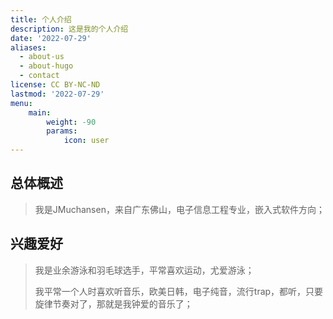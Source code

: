```yaml
---
title: 个人介绍
description: 这是我的个人介绍
date: '2022-07-29'
aliases:
  - about-us
  - about-hugo
  - contact
license: CC BY-NC-ND
lastmod: '2022-07-29'
menu:
    main: 
        weight: -90
        params:
            icon: user
---
```

## 总体概述
> 我是JMuchansen，来自广东佛山，电子信息工程专业，嵌入式软件方向；

## 兴趣爱好
> 我是业余游泳和羽毛球选手，平常喜欢运动，尤爱游泳；
>
> 我平常一个人时喜欢听音乐，欧美日韩，电子纯音，流行trap，都听，只要旋律节奏对了，那就是我钟爱的音乐了；




